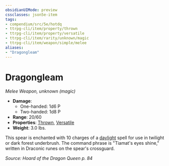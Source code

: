 ```yaml
---
obsidianUIMode: preview
cssclasses: json5e-item
tags:
- compendium/src/5e/hotdq
- ttrpg-cli/item/property/thrown
- ttrpg-cli/item/property/versatile
- ttrpg-cli/item/rarity/unknown/magic
- ttrpg-cli/item/weapon/simple/melee
aliases: 
- "Dragongleam"
---
```

# Dragongleam
*Melee Weapon, unknown (magic)*  

- **Damage**:
  - One-handed: 1d6 P
  - Two-handed: 1d8 P
- **Range**: 20/60
- **Properties**: [Thrown](/3-Mechanics/CLI/rules/item-properties.md#Thrown), [Versatile](/3-Mechanics/CLI/rules/item-properties.md#Versatile)
- **Weight**: 3.0 lbs.

This spear is enchanted with 10 charges of a [daylight](/3-Mechanics/CLI/spells/daylight.md) spell for use in twilight or dark forest underbrush. The command phrase is "Tiamat's eyes shine," written in Draconic runes on the spear's crossguard.

*Source: Hoard of the Dragon Queen p. 84*